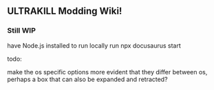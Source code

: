 ## ULTRAKILL Modding Wiki!
### Still WIP

have Node.js installed
to run locally run npx docusaurus start

todo:

make the os specific options more evident that they differ between os, perhaps a box that can also be expanded and retracted?  